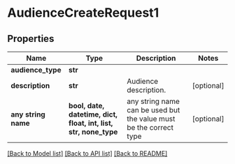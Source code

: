 # AudienceCreateRequest1


## Properties
Name | Type | Description | Notes
------------ | ------------- | ------------- | -------------
**audience_type** | **str** |  | 
**description** | **str** | Audience description. | [optional] 
**any string name** | **bool, date, datetime, dict, float, int, list, str, none_type** | any string name can be used but the value must be the correct type | [optional]

[[Back to Model list]](../README.md#documentation-for-models) [[Back to API list]](../README.md#documentation-for-api-endpoints) [[Back to README]](../README.md)



